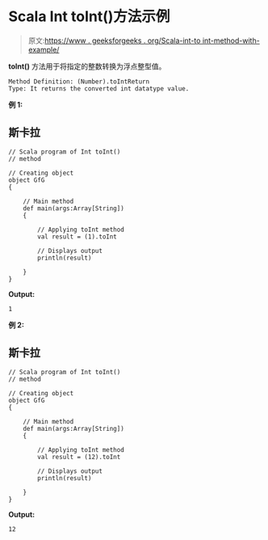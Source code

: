 # Scala Int toInt()方法示例

> 原文:[https://www . geeksforgeeks . org/Scala-int-to int-method-with-example/](https://www.geeksforgeeks.org/scala-int-toint-method-with-example/)

**toInt()** 方法用于将指定的整数转换为浮点整型值。

```
Method Definition: (Number).toIntReturn 
Type: It returns the converted int datatype value. 
```

**例 1:**

## 斯卡拉

```
// Scala program of Int toInt()
// method

// Creating object
object GfG
{

    // Main method
    def main(args:Array[String])
    {

        // Applying toInt method
        val result = (1).toInt

        // Displays output
        println(result)

    }
}
```

**Output:** 

```
1
```

**例 2:**

## 斯卡拉

```
// Scala program of Int toInt()
// method

// Creating object
object GfG
{

    // Main method
    def main(args:Array[String])
    {

        // Applying toInt method
        val result = (12).toInt

        // Displays output
        println(result)

    }
}
```

**Output:** 

```
12
```